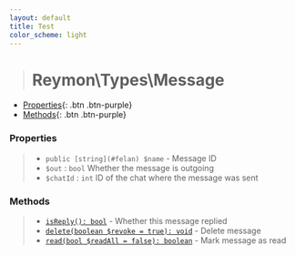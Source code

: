 ```yaml
---
layout: default
title: Test
color_scheme: light
---
```

> # Reymon\Types\Message

- [Properties](#Properties){: .btn .btn-purple}
- [Methods](#Methods){: .btn .btn-purple}

### Properties
> - `public [string](#felan) $name` - Message ID
> - `$out` : `bool` Whether the message is outgoing
> - `$chatId` : `int` ID of the chat where the message was sent

### Methods
> - [`isReply(): bool`](#felan) - Whether this message replied
> - [`delete(boolean $revoke = true): void`](#felan) - Delete message
> - [`read(bool $readAll = false): boolean`](#felan) - Mark message as read
